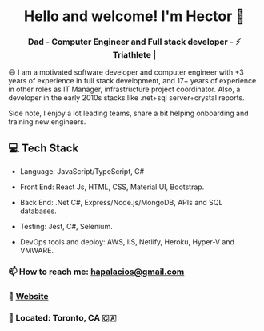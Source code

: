 <h1 align="center">
    Hello and welcome! I'm Hector 👋 
</h1>

<h3 align="center">
    Dad - Computer Engineer and Full stack developer -  ⚡ Triathlete |
</h3>

😄 I am a motivated software developer and computer engineer with +3 years of experience in full stack development, and 17+ years of experience in other roles as IT Manager, infrastructure project coordinator. Also, a developer in the early 2010s stacks like .net+sql server+crystal reports.

Side note, I enjoy a lot leading teams, share a bit helping onboarding and training new engineers.


## 💻 Tech Stack
* Language: JavaScript/TypeScript, C#
* Front End: React Js, HTML, CSS, Material UI, Bootstrap.
* Back End: .Net C#, Express/Node.js/MongoDB, APIs and SQL databases.

* Testing: Jest, C#, Selenium.
* DevOps tools and deploy: AWS, IIS, Netlify, Heroku, Hyper-V and VMWARE.


### 📫 How to reach me: hapalacios@gmail.com
### :link: [Website](https://hectorpalacios.ca)
### 📍 Located: Toronto, CA 🇨🇦 
